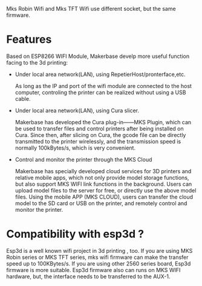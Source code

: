 Mks Robin Wifi and Mks TFT Wifi use different socket, but the same firmware.

# Features
Based on ESP8266 WIFI Module, Makerbase develp more useful function facing to the 3d printing:

- Under local area network(LAN), using RepetierHost/pronterface,etc. 

    As long as the IP and port of the wifi module are connected to the host computer, controling the printer can be realized without using a USB cable.

- Under local area network(LAN), using Cura slicer.

  Makerbase has developed the Cura plug-in——MKS Plugin, which can be used to transfer files and control printers after being installed on Cura. Since then, after slicing on Cura, the gcode file can be directly transmitted to the printer wirelessly, and the transmission speed is normally 100kBytes/s, which is very convenient.
  
- Control and monitor the printer through the MKS Cloud

  Makerbase has specially developed cloud services for 3D printers and relative mobile apps, which not only provide model storage functions, but also support MKS WIFI link functions in the background. Users can upload model files to the server for free, or directly use the above model files.
Using the mobile APP (MKS CLOUD), users can transfer the cloud model to the SD card or USB on the printer, and remotely control and monitor the printer.

# Compatibility with esp3d ?
Esp3d is a well known wifi project in 3d printing , too. If you are using MKS Robin series or MKS TFT series, mks wifi firmware can make the transfer speed up to 100KBytes/s. If you are using other 2560 series board, Esp3d firmware is more suitable. Esp3d firmware also can runs on MKS WIFI hardware, but, the interface needs to be transferred to the AUX-1.
